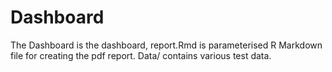 # Dashboard

The Dashboard is the dashboard, report.Rmd is parameterised R Markdown file for creating the pdf report. Data/ contains various test data.
